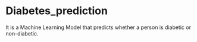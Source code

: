# Diabetes_prediction
It is a Machine Learning Model that predicts  whether a person is diabetic or non-diabetic. 
